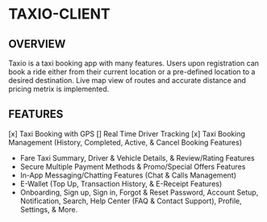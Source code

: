 # TAXIO-CLIENT

## OVERVIEW
Taxio is a taxi booking app with many features. Users upon registration can book a ride either from their current location or a pre-defined location to a desired destination. Live map view of routes and accurate distance and pricing metrix is implemented.

## FEATURES
[x] Taxi Booking with GPS 
[] Real Time Driver Tracking
[x] Taxi Booking Management (History, Completed, Active, & Cancel Booking Features)
- Fare Taxi Summary, Driver & Vehicle Details, & Review/Rating Features
- Secure Multiple Payment Methods & Promo/Special Offers Features
- In-App Messaging/Chatting Features (Chat & Calls Management)
- E-Wallet (Top Up, Transaction History, & E-Receipt Features)
- Onboarding, Sign up, Sign in, Forgot & Reset Password, Account Setup, Notification, Search, Help Center (FAQ & Contact Support), Profile, Settings, & More.


